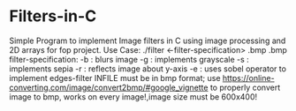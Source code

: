 # Filters-in-C
Simple Program to implement Image filters in C using image processing and 2D arrays for fop project.
Use Case:
./filter <-filter-specification> <INFILE>.bmp <OUTFILE>.bmp
filter-specification:
  -b : blurs image
  -g : implements grayscale
  -s : implements sepia
  -r : reflects image about y-axis
  -e : uses sobel operator to implement edges-filter
INFILE must be in bmp format;
  use https://online-converting.com/image/convert2bmp/#google_vignette to properly convert image to bmp, works on every image!,image size must be 600x400!

